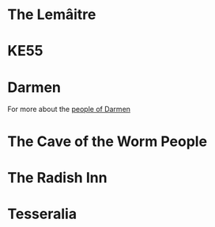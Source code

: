 <!-- TITLE: Locations -->
<!-- SUBTITLE: The locations in this fantastical world. -->

# The Lemâitre
# KE55
# Darmen
For more about the [people of Darmen](/notes/people#darmen)
# The Cave of the Worm People
# The Radish Inn
# Tesseralia